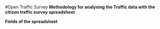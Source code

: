 #Open Traffic Survey
**Methodology for analysing the Traffic data with the citizen traffic survey spreadsheet**

**Fields of the spreadsheet**




